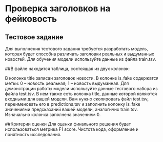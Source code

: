 # Проверка заголовков на фейковость

## Тестовое задание
Для выполнения тестового задания требуется разработать модель, которая будет способна различать заголовки реальных и выдуманных новостей. Для обучения модели используйте данные из файла train.tsv.

##В файле находится таблица, состоящая из двух колонок:

В колонке title записан заголовок новости.
В колонке is_fake содержатся метки: 0 – новость реальная; 1 – новость выдуманная.
Для демонстрации работы модели используйте данные тестового набора из файла test.tsv. В нем также есть колонка title, данные которой являются входными для вашей модели. Вам нужно скопировать файл test.tsv, переименовать его в predictions.tsv и заполнить колонку is_fake значениями предсказаний вашей модели, аналогично train.tsv. Изначально колонка заполнена значением 0.

##Критерии оценки
Для оценки финального решения будет использоваться метрика F1 score.
Чистота кода, оформление и понятность исследования.
